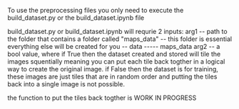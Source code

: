 To use the preprocessing files you only need to execute the build_dataset.py or the build_dataset.ipynb file

build_dataset.py or build_dataset.ipynb will requrie 2 inputs:
  arg1 -- path to the folder that contains a folder called "maps_data" -- this folder is essential everything else will be created for you
          -- data 
          ----- maps_data
  arg2 -- a bool value, where if True then the dataset created and stored will tile the images squentially meaning you can put each tile back togther 
          in a logical way to create the original image. if False then the dataset is for training, these images are just tiles that are in random order and 
          putting the tiles back into a single image is not possible. 
          
the function to put the tiles back togther is WORK IN PROGRESS
